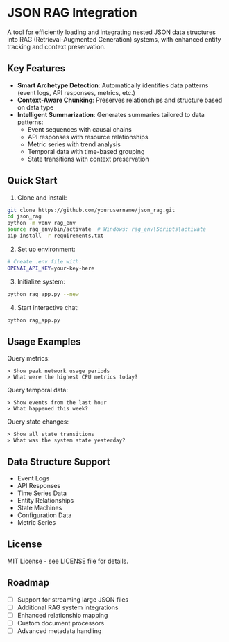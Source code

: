 # JSON RAG Integration

A tool for efficiently loading and integrating nested JSON data structures into RAG (Retrieval-Augmented Generation) systems, with enhanced entity tracking and context preservation.

## Key Features

* **Smart Archetype Detection**: Automatically identifies data patterns (event logs, API responses, metrics, etc.)
* **Context-Aware Chunking**: Preserves relationships and structure based on data type
* **Intelligent Summarization**: Generates summaries tailored to data patterns:
  - Event sequences with causal chains
  - API responses with resource relationships
  - Metric series with trend analysis
  - Temporal data with time-based grouping
  - State transitions with context preservation

## Quick Start

1. Clone and install:
```bash
git clone https://github.com/yourusername/json_rag.git
cd json_rag
python -m venv rag_env
source rag_env/bin/activate  # Windows: rag_env\Scripts\activate
pip install -r requirements.txt
```

2. Set up environment:
```bash
# Create .env file with:
OPENAI_API_KEY=your-key-here
```

3. Initialize system:
```bash
python rag_app.py --new
```

4. Start interactive chat:
```bash
python rag_app.py
```

## Usage Examples

Query metrics:
```
> Show peak network usage periods
> What were the highest CPU metrics today?
```

Query temporal data:
```
> Show events from the last hour
> What happened this week?
```

Query state changes:
```
> Show all state transitions
> What was the system state yesterday?
```

## Data Structure Support

- Event Logs
- API Responses
- Time Series Data
- Entity Relationships
- State Machines
- Configuration Data
- Metric Series

## License

MIT License - see LICENSE file for details.

## Roadmap

- [ ] Support for streaming large JSON files
- [ ] Additional RAG system integrations
- [ ] Enhanced relationship mapping
- [ ] Custom document processors
- [ ] Advanced metadata handling